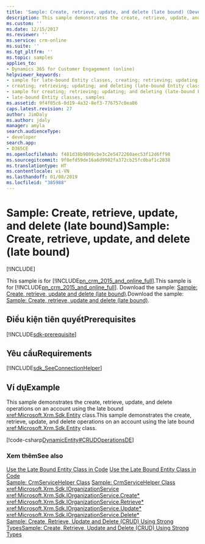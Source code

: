 ```yaml
---
title: 'Sample: Create, retrieve, update, and delete (late bound) (Developer Guide for Dynamics 365 for Customer Engagement)| MicrosoftDocs'
description: This sample demonstrates the create, retrieve, update, and delete operations on an account using the late bound Entity class
ms.custom: ''
ms.date: 12/15/2017
ms.reviewer: ''
ms.service: crm-online
ms.suite: ''
ms.tgt_pltfrm: ''
ms.topic: samples
applies_to:
- Dynamics 365 for Customer Engagement (online)
helpviewer_keywords:
- sample for late-bound Entity classes, creating; retrieving; updating; and deleting (late-bound Entity classes) sample
- creating; retrieving; updating; and deleting (late-bound Entity classes) sample
- sample for creating; retrieving; updating; and deleting (late-bound Entity classes)
- late-bound Entity classes, samples
ms.assetid: 9f4f05c6-0d19-4a32-8ef3-776757c0ea86
caps.latest.revision: 27
author: JimDaly
ms.author: jdaly
manager: amyla
search.audienceType:
- developer
search.app:
- D365CE
ms.openlocfilehash: f481d38b9809cbe3c2e5472260aec53f12d6ff98
ms.sourcegitcommit: 9f0efd59de16a6d9902fa372cb25fc0baf1c2838
ms.translationtype: HT
ms.contentlocale: vi-VN
ms.lasthandoff: 01/08/2019
ms.locfileid: "385988"
---
```

# <a name="sample-create-retrieve-update-and-delete-late-bound"></a><span data-ttu-id="67c28-103">Sample: Create, retrieve, update, and delete (late bound)</span><span class="sxs-lookup"><span data-stu-id="67c28-103">Sample: Create, retrieve, update, and delete (late bound)</span></span>

[!INCLUDE[](../../includes/cc_applies_to_update_9_0_0.md)]

<span data-ttu-id="67c28-104">This sample is for [!INCLUDE[pn_crm_2015_and_online_full](../../includes/pn-crm-2015-and-online-full.md)].</span><span class="sxs-lookup"><span data-stu-id="67c28-104">This sample is for [!INCLUDE[pn_crm_2015_and_online_full](../../includes/pn-crm-2015-and-online-full.md)].</span></span> <span data-ttu-id="67c28-105">Download the sample: [Sample: Create, retrieve, update and delete (late bound)](https://code.msdn.microsoft.com/Sample-Create-retrieve-e183a7fb).</span><span class="sxs-lookup"><span data-stu-id="67c28-105">Download the sample: [Sample: Create, retrieve, update and delete (late bound)](https://code.msdn.microsoft.com/Sample-Create-retrieve-e183a7fb).</span></span>  

## <a name="prerequisites"></a><span data-ttu-id="67c28-106">Điều kiện tiên quyết</span><span class="sxs-lookup"><span data-stu-id="67c28-106">Prerequisites</span></span>
[!INCLUDE[sdk-prerequisite](../../includes/sdk-prerequisite.md)]

## <a name="requirements"></a><span data-ttu-id="67c28-107">Yêu cầu</span><span class="sxs-lookup"><span data-stu-id="67c28-107">Requirements</span></span>  
[!INCLUDE[sdk_SeeConnectionHelper](../../includes/sdk-seeconnectionhelper.md)]
  
## <a name="example"></a><span data-ttu-id="67c28-108">Ví dụ</span><span class="sxs-lookup"><span data-stu-id="67c28-108">Example</span></span>  
 <span data-ttu-id="67c28-109">This sample demonstrates the create, retrieve, update, and delete operations on an account using the late bound <xref:Microsoft.Xrm.Sdk.Entity> class.</span><span class="sxs-lookup"><span data-stu-id="67c28-109">This sample demonstrates the create, retrieve, update, and delete operations on an account using the late bound <xref:Microsoft.Xrm.Sdk.Entity> class.</span></span>  
  
 [!code-csharp[DynamicEntity#CRUDOperationsDE](../../snippets/csharp/CRMV8/dynamicentity/cs/crudoperationsde.cs#crudoperationsde)]  
  
### <a name="see-also"></a><span data-ttu-id="67c28-110">Xem thêm</span><span class="sxs-lookup"><span data-stu-id="67c28-110">See also</span></span>  
 <span data-ttu-id="67c28-111">[Use the Late Bound Entity Class in Code](use-late-bound-entity-class-code.md) </span><span class="sxs-lookup"><span data-stu-id="67c28-111">[Use the Late Bound Entity Class in Code](use-late-bound-entity-class-code.md) </span></span>  
 <span data-ttu-id="67c28-112">[Sample: CrmServiceHelper Class](helper-code-serverconnection-class.md) </span><span class="sxs-lookup"><span data-stu-id="67c28-112">[Sample: CrmServiceHelper Class](helper-code-serverconnection-class.md) </span></span>  
<xref:Microsoft.Xrm.Sdk.IOrganizationService>   
 <xref:Microsoft.Xrm.Sdk.IOrganizationService.Create*>   
 <xref:Microsoft.Xrm.Sdk.IOrganizationService.Retrieve*>   
 <xref:Microsoft.Xrm.Sdk.IOrganizationService.Update*>   
 <xref:Microsoft.Xrm.Sdk.IOrganizationService.Delete*>   
 [<span data-ttu-id="67c28-113">Sample: Create, Retrieve, Update and Delete (CRUD) Using Strong Types</span><span class="sxs-lookup"><span data-stu-id="67c28-113">Sample: Create, Retrieve, Update and Delete (CRUD) Using Strong Types</span></span>](sample-create-retrieve-update-delete-records-early-bound.md)
